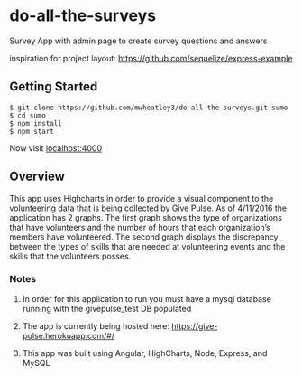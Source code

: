 # do-all-the-surveys

Survey App with admin page to create survey questions and answers

inspiration for project layout: https://github.com/sequelize/express-example

## Getting Started

```
$ git clone https://github.com/mwheatley3/do-all-the-surveys.git sumo
$ cd sumo
$ npm install
$ npm start
```

Now visit [localhost:4000](http://localhost:4000/)

## Overview

This app uses Highcharts in order to provide a visual component to the volunteering data that is being collected by Give Pulse.  As of 4/11/2016 the application has 2 graphs.  The first graph shows the type of organizations that have volunteers and the number of hours that each organization’s members have volunteered.  The second graph displays the discrepancy between the types of skills that are needed at volunteering events and the skills that the volunteers posses.

### Notes

1. In order for this application to run you must have a mysql database running with the givepulse_test DB populated

2. The app is currently being hosted here: https://give-pulse.herokuapp.com/#/

3. This app was built using Angular, HighCharts, Node, Express, and MySQL
